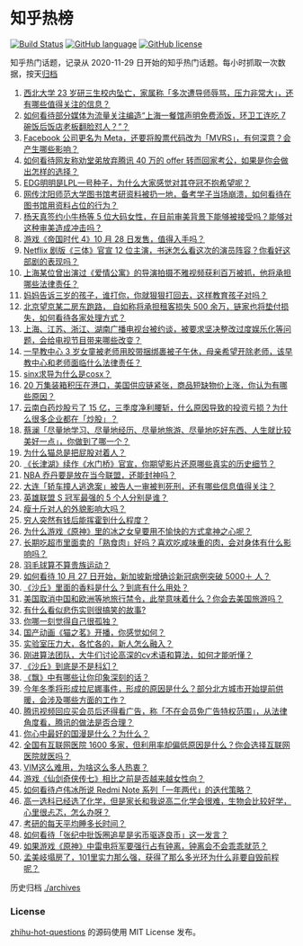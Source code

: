 # 知乎热榜
[![Build Status](https://github.com/ToWeLong/zhihu-hot-questions/workflows/CI/badge.svg)](https://github.com/ToWeLong/zhihu-hot-questions/actions)
[![GitHub language](https://img.shields.io/badge/language-golang-orange.svg)](https://golang.org/)
[![GitHub license](https://img.shields.io/github/license/ToWeLong/zhihu-hot-questions)](https://github.com/ToWeLong/zhihu-hot-questions/blob/main/LICENSE)

知乎热门话题，记录从 2020-11-29 日开始的知乎热门话题。每小时抓取一次数据，按天[归档](./archives)

<!-- BEGIN -->

1. [西北大学 23 岁研三生校内坠亡，家属称「多次遭导师辱骂，压力非常大」，还有哪些值得关注的信息？](https://www.zhihu.com/question/495105171)
1. [如何看待部分媒体为流量关注编造“上海一餐馆声明免费添饭，环卫工连吃 7 碗饭后饭店老板翻脸怼人？”？](https://www.zhihu.com/question/495059975)
1. [Facebook 公司更名为 Meta，还要将股票代码改为「MVRS」，有何深意？会产生哪些影响？](https://www.zhihu.com/question/495192424)
1. [如何看待网友称劝堂弟放弃腾讯 40 万的 offer 转而回家考公，如果是你会做出怎样的选择？](https://www.zhihu.com/question/494706598)
1. [EDG明明是LPL一号种子，为什么大家感觉对其夺冠不抱希望呢？](https://www.zhihu.com/question/494713768)
1. [网传沈阳师范大学图书馆考研资料被扔一地，备考学子当场崩溃，如何看待在图书馆用资料占位的行为？](https://www.zhihu.com/question/495198247)
1. [杨天真签约小牛杨等 5 位大码女性，在目前审美背景下能够被接受吗？能够对这种审美造成冲击吗？](https://www.zhihu.com/question/495136577)
1. [游戏《帝国时代 4》10 月 28 日发售，值得入手吗？](https://www.zhihu.com/question/494477095)
1. [Netflix 剧版《三体》官宣 12 位主演，书迷怎么看这次的演员阵容？你看好这部剧的表现吗？](https://www.zhihu.com/question/495214844)
1. [上海某位曾出演过《爱情公寓》的导演拍摄不雅视频获利百万被抓，他将承担哪些法律责任？](https://www.zhihu.com/question/495136246)
1. [妈妈告诉三岁的孩子，谁打你，你就狠狠打回去，这样教育孩子对吗？](https://www.zhihu.com/question/494751778)
1. [北京望京某二房东跑路， 自如称将承担租客损失 500 余万，链家也将垫付损失，如何看待各家处理方式？](https://www.zhihu.com/question/495075345)
1. [上海、江苏、浙江、湖南广播电视台被约谈，被要求坚决整改过度娱乐化等问题，会给电视节目带来哪些改变？](https://www.zhihu.com/question/495263603)
1. [一早教中心 3 岁女童被老师用胶带捆绑裹被子午休，母亲希望开除老师，该早教中心和老师面临什么法律责任？](https://www.zhihu.com/question/495000512)
1. [sinx求导为什么是cosx？](https://www.zhihu.com/question/431170314)
1. [20 万集装箱积压在港口，美国供应链紧张，商品短缺物价上涨，你认为有哪些原因？](https://www.zhihu.com/question/494685861)
1. [云南白药炒股亏了 15 亿，三季度净利腰斩，什么原因导致的投资亏损？为什么很多企业都在「炒股」？](https://www.zhihu.com/question/495004398)
1. [蔡澜「尽量地学习、尽量地经历、尽量地旅游、尽量地吃好东西、人生就比较美好一点」，你做到了哪一个？](https://www.zhihu.com/question/494470638)
1. [为什么猫总是把屁股对着人？](https://www.zhihu.com/question/346208731)
1. [《长津湖》续作《水门桥》官宣，你期望影片还原哪些真实的历史细节？](https://www.zhihu.com/question/495132702)
1. [NBA 乔丹要是放在当今联盟，还能封神吗？](https://www.zhihu.com/question/494003731)
1. [大连「轿车撞人逃逸案」被告人一审被判死刑，还有哪些信息值得关注？](https://www.zhihu.com/question/495227151)
1. [英雄联盟 S 冠军最强的 5 个人分别是谁？](https://www.zhihu.com/question/494407063)
1. [瘦十斤对人的外貌影响大吗？](https://www.zhihu.com/question/35846120)
1. [穷人突然有钱后能挥霍到什么程度？](https://www.zhihu.com/question/494101013)
1. [为什么游戏《原神》里的冰之女皇要用不愉快的方式拿神之心呢？](https://www.zhihu.com/question/494677043)
1. [长期吃超市里面卖的「熟食肉」好吗？喜欢吃咸味重的肉，会对身体有什么影响吗？](https://www.zhihu.com/question/492526714)
1. [羽毛球算不算贵族运动？](https://www.zhihu.com/question/494571617)
1. [如何看待 10 月 27 日开始，新加坡新增确诊新冠病例突破 5000＋ 人？](https://www.zhihu.com/question/494966445)
1. [《沙丘》里面的香料是什么？到底有什么用处？](https://www.zhihu.com/question/494223163)
1. [美国取消中国和欧洲等地旅行禁令，此举意味着什么？你会去美国旅游吗？](https://www.zhihu.com/question/494653257)
1. [有什么看似悲伤实则很搞笑的故事?](https://www.zhihu.com/question/334776651)
1. [你哪一刻觉得自己很孤独？](https://www.zhihu.com/question/277508190)
1. [国产动画《猫之茗》开播，你感觉如何？](https://www.zhihu.com/question/494397661)
1. [实验室压力大，各忙各的，新人怎么融入？](https://www.zhihu.com/question/492501040)
1. [刚进算法团队，大牛们讨论高深的cv术语和算法，如何才能听懂？](https://www.zhihu.com/question/469612040)
1. [《沙丘》到底是不是科幻？](https://www.zhihu.com/question/493404220)
1. [《飘》中有哪些让你印象深刻的话？](https://www.zhihu.com/question/271680301)
1. [今年冬季将形成拉尼娜事件，形成的原因是什么？部分北方城市开始提前供暖，会涉及哪些方面的工作？](https://www.zhihu.com/question/495017310)
1. [腾讯视频回应买会员后还得看广告，称「不在会员免广告特权范围」，从法律角度看，腾讯的做法是否合理？](https://www.zhihu.com/question/494785308)
1. [你心中最好的国漫是什么？为什么？](https://www.zhihu.com/question/488876482)
1. [全国有互联网医院 1600 多家，但利用率却偏低原因是什么？你会选择互联网医院就医吗？](https://www.zhihu.com/question/493728987)
1. [VIM这么难用，为啥这么多人热衷？](https://www.zhihu.com/question/437735833)
1. [游戏《仙剑奇侠传七》相比之前是否越来越女性向？](https://www.zhihu.com/question/493405577)
1. [如何看待卢伟冰所说 Redmi Note 系列「一年两代」的迭代策略？](https://www.zhihu.com/question/494744435)
1. [高一选科已经选了化学，但是家长和我说高二化学会很难，生物会比较好学，心里很忐忑，怎么办呀？](https://www.zhihu.com/question/416822698)
1. [考研的每天平均睡多长时间？](https://www.zhihu.com/question/475805911)
1. [如何看待「张纪中批饭圈追星是劣币驱逐良币」这一发言？](https://www.zhihu.com/question/494990163)
1. [如果游戏《原神》中雷电将军要强行占有钟离，钟离会不会乖乖就范？](https://www.zhihu.com/question/493888464)
1. [孟美岐塌房了，101里实力那么强，获得了那么多光环为什么非要自毁前程呢？](https://www.zhihu.com/question/494417194)

<!-- END -->

历史归档 [./archives](./archives)


### License
[zhihu-hot-questions](https://github.com/towelong/zhihu-hot-questions) 的源码使用 MIT License 发布。